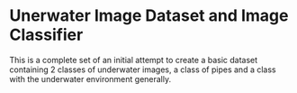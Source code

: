 # Unerwater Image Dataset and Image Classifier

This is a complete set of an initial attempt to create a basic dataset containing 2 classes of underwater images, a class of pipes and a class with the underwater environment generally.

